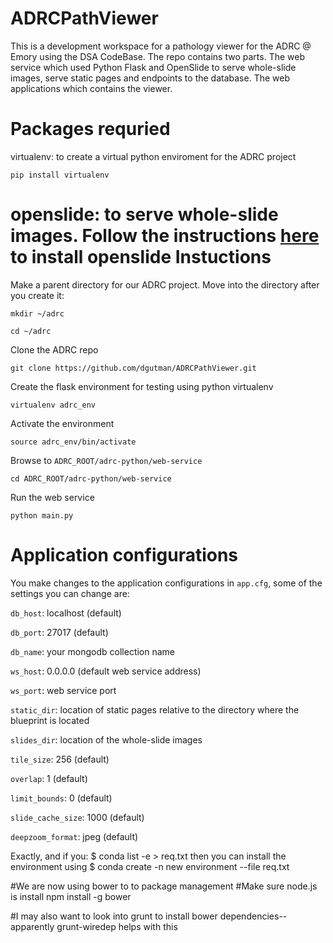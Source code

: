 ADRCPathViewer
=====================
This is a development workspace for a pathology viewer for the ADRC @ Emory using the DSA CodeBase. The repo contains two parts. The web service which used Python Flask and OpenSlide to serve whole-slide images, serve static pages and endpoints to the database. The web applications which contains the viewer.

Packages requried
=====================
virtualenv: to create a virtual python enviroment for the ADRC project

    pip install virtualenv

openslide: to serve whole-slide images. Follow the instructions [here](https://github.com/DigitalSlideArchive/digital_slide_archive/wiki/VIPS-and-OpenSlide-Installation) to install openslide
Instuctions
=====================
Make a parent directory for our ADRC project. Move into the directory after you create it:

    mkdir ~/adrc

    cd ~/adrc

Clone the ADRC repo

    git clone https://github.com/dgutman/ADRCPathViewer.git

Create the flask environment for testing using python virtualenv

    virtualenv adrc_env

Activate the environment

    source adrc_env/bin/activate

Browse to `ADRC_ROOT/adrc-python/web-service`

    cd ADRC_ROOT/adrc-python/web-service

Run the web service

    python main.py

Application configurations
===========================
You make changes to the application configurations in `app.cfg`, some of the settings you can change are:

`db_host`: localhost (default)

`db_port`: 27017 (default)

`db_name`: your mongodb collection name

`ws_host`: 0.0.0.0 (default web service address)

`ws_port`: web service port

`static_dir`: location of static pages relative to the directory where the blueprint is located

`slides_dir`: location of the whole-slide images

`tile_size`: 256 (default)

`overlap`: 1 (default)

`limit_bounds`: 0 (default)

`slide_cache_size`: 1000 (default)

`deepzoom_format`: jpeg (default)

Exactly, and if you:
$ conda list -e > req.txt
then you can install the environment using
$ conda create -n new environment --file req.txt

#We are now using bower to to package management
#Make sure node.js is install
npm install -g bower



#I may also want to look into grunt to install bower dependencies-- apparently grunt-wiredep helps with this
